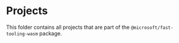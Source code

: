 # Projects

This folder contains all projects that are part of the `@microsoft/fast-tooling-wasm` package.